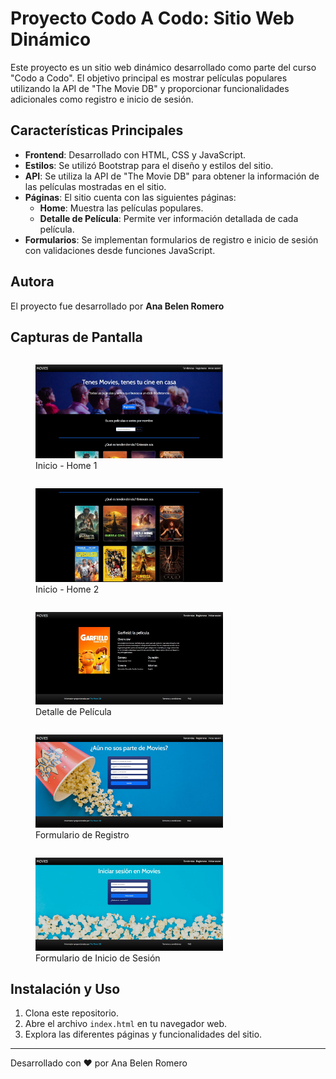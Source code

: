 # Proyecto Codo A Codo: Sitio Web Dinámico

Este proyecto es un sitio web dinámico desarrollado como parte del curso "Codo a Codo". El objetivo principal es mostrar películas populares utilizando la API de "The Movie DB" y proporcionar funcionalidades adicionales como registro e inicio de sesión.

## Características Principales

- **Frontend**: Desarrollado con HTML, CSS y JavaScript.
- **Estilos**: Se utilizó Bootstrap para el diseño y estilos del sitio.
- **API**: Se utiliza la API de "The Movie DB" para obtener la información de las películas mostradas en el sitio.
- **Páginas**: El sitio cuenta con las siguientes páginas:
  - **Home**: Muestra las películas populares.
  - **Detalle de Película**: Permite ver información detallada de cada película.
- **Formularios**: Se implementan formularios de registro e inicio de sesión con validaciones desde funciones JavaScript.

## Autora

El proyecto fue desarrollado por **Ana Belen Romero**

## Capturas de Pantalla

<div style="display: flex; flex-wrap: wrap; justify-content: space-between;">
  <figure>
    <img src="assets/repo/home-1.JPG" alt="Home" width="300">
    <figcaption>Inicio - Home 1</figcaption>
  </figure>
  <figure>
    <img src="assets/repo/home-2.JPG" alt="Home" width="300">
    <figcaption>Inicio - Home 2</figcaption>
  </figure>
</div>
<div style="display: flex; flex-wrap: wrap; justify-content: space-between;">
  <figure>
    <img src="assets/repo/detalle.JPG" alt="Detalle" width="300">
    <figcaption>Detalle de Película</figcaption>
  </figure>
  <figure>
    <img src="assets/repo/registro.JPG" alt="Registro" width="300">
    <figcaption>Formulario de Registro</figcaption>
  </figure>
</div>
<figure>
  <img src="assets/repo/login.JPG" alt="Login" width="300">
  <figcaption>Formulario de Inicio de Sesión</figcaption>
</figure>

## Instalación y Uso

1. Clona este repositorio.
2. Abre el archivo `index.html` en tu navegador web.
3. Explora las diferentes páginas y funcionalidades del sitio.

---

Desarrollado con ❤️ por Ana Belen Romero

